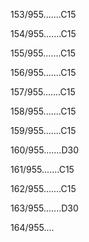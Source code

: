 153/955.......C15 


154/955.......C15 


155/955.......C15 


156/955.......C15 


157/955.......C15 


158/955.......C15 


159/955.......C15 


160/955.......D30 


161/955.......C15 


162/955.......C15 


163/955.......D30 


164/955.... 

